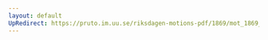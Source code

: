 ```yaml
---
layout: default
UpRedirect: https://pruto.im.uu.se/riksdagen-motions-pdf/1869/mot_1869__ak__149/mot_1869__ak__149-001.pdf
---
```

